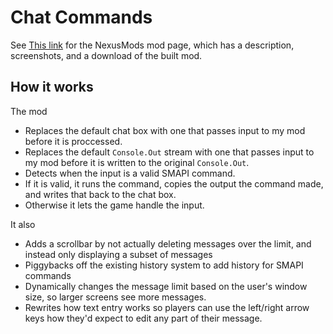 # Chat Commands


See [This link](http://www.nexusmods.com/stardewvalley/mods/2092) for the NexusMods mod page, which has a description, screenshots, and a download of the built mod.

## How it works

The mod
 - Replaces the default chat box with one that passes input to my mod before it is proccessed.
 - Replaces the default `Console.Out` stream with one that passes input to my mod before it is written to the original `Console.Out`.
 - Detects when the input is a valid SMAPI command.
 - If it is valid, it runs the command, copies the output the command made, and writes that back to the chat box.
 - Otherwise it lets the game handle the input.

It also
 - Adds a scrollbar by not actually deleting messages over the limit, and instead only displaying a subset of messages
 - Piggybacks off the existing history system to add history for SMAPI commands
 - Dynamically changes the message limit based on the user's window size, so larger screens see more messages.
 - Rewrites how text entry works so players can use the left/right arrow keys how they'd expect to edit any part of their message.
